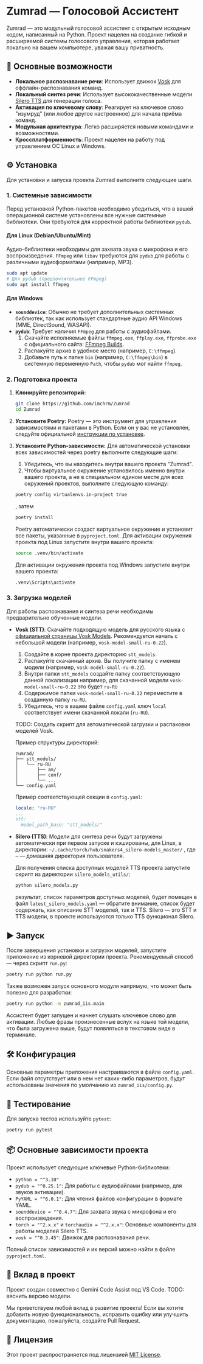 
# Zumrad — Голосовой Ассистент

Zumrad — это модульный голосовой ассистент с открытым исходным кодом, написанный на Python. Проект нацелен на создание гибкой и расширяемой системы голосового управления, которая работает локально на вашем компьютере, уважая вашу приватность.

## 🚀 Основные возможности

*   **Локальное распознавание речи**: Использует движок [Vosk](https://alphacephei.com/vosk/) для оффлайн-распознавания команд.
*   **Локальный синтез речи**: Использует высококачественные модели [Silero TTS](https://github.com/snakers4/silero-models) для генерации голоса.
*   **Активация по ключевому слову**: Реагирует на ключевое слово "изумруд" (или любое другое настроенное) для начала приёма команд.
*   **Модульная архитектура**: Легко расширяется новыми командами и возможностями.
*   **Кроссплатформенность**: Проект нацелен на работу под управлением ОС Linux и Windows.

## ⚙️ Установка

Для установки и запуска проекта Zumrad выполните следующие шаги.

### 1. Системные зависимости

Перед установкой Python-пакетов необходимо убедиться, что в вашей операционной системе установлены все нужные системные библиотеки. Они требуются для корректной работы библиотеки `pydub`.

#### Для Linux (Debian/Ubuntu/Mint)

Аудио-библиотеки необходимы для захвата звука с микрофона и его воспроизведения. `FFmpeg` или `libav` требуются для `pydub` для работы с различными аудиоформатами (например, MP3).

<!-- Maybe later I'll change pydub on sounddevice
Problem for 'sounddevice' it needs Microsof Visual C++ for Windows OS
# Для sounddevice
sudo apt install libasound2-dev portaudio19-dev -->

```bash
sudo apt update
# Для pydub (предпочтительнее FFmpeg)
sudo apt install ffmpeg
```

#### Для Windows

*   **`sounddevice`**: Обычно не требует дополнительных системных библиотек, так как использует стандартные аудио API Windows (MME, DirectSound, WASAPI).
*   **`pydub`**: Требует наличия `FFmpeg` для работы с аудиофайлами.
    1.  Скачайте исполняемые файлы `ffmpeg.exe`, `ffplay.exe`, `ffprobe.exe` с официального сайта: [FFmpeg Builds](https://www.gyan.dev/ffmpeg/builds/).
    2.  Распакуйте архив в удобное место (например, `C:\ffmpeg`).
    3.  Добавьте путь к папке `bin` (например, `C:\ffmpeg\bin`) в системную переменную `Path`, чтобы `pydub` мог найти `ffmpeg`.

### 2. Подготовка проекта

1.  **Клонируйте репозиторий:**
    ```bash
    git clone https://github.com/imchrm/Zumrad
    cd Zumrad
    ```

2.  **Установите Poetry:**
    Poetry — это инструмент для управления зависимостями и пакетами в Python. Если он у вас не установлен, следуйте официальной [инструкции по установке](https://python-poetry.org/docs/#installation).

3.  **Установите Python-зависимости:**
    Для автоматической установки всех зависимостей через poetry выполните следующие шаги:

    1. Убедитесь, что вы находитесь внутри вашего проекта "Zumrad".
    2. Чтобы виртуальное окружение установилось именно внутри вашего проекта, а не в специальном едином месте для всех окружений проектов, выполните следующую команду:
    ```bash
    poetry config virtualenvs.in-project true
    ```
    , затем
    ```bash
    poetry install
    ```
    Poetry автоматически создаст виртуальное окружение и установит все пакеты, указанные в `pyproject.toml`.
    Для активации окружения проекта под Linux запустите внутри вашего проекта:
    ```bash
    source .venv/bin/activate
    ```
    Для активации окружения проекта под Windows запустите внутри вашего проекта:
    ```bash
    .venv\Scripts\activate
    ```

### 3. Загрузка моделей

Для работы распознавания и синтеза речи необходимы предварительно обученные модели.

*   **Vosk (STT)**: Скачайте подходящую модель для русского языка с [официальной страницы Vosk Models](https://alphacephei.com/vosk/models). Рекомендуется начать с небольшой модели (например, `vosk-model-small-ru-0.22`).

    1.  Создайте в корне проекта директорию `stt_models`.
    2.  Распакуйте скачанный архив. Вы получите папку с именем модели (например, `vosk-model-small-ru-0.22`).
    3.  Внутри папки `stt_models` создайте папку соответствующую данной локализации например, для скачанной модели `vosk-model-small-ru-0.22` это будет `ru-RU`
    3.  Содержимое папки `vosk-model-small-ru-0.22` переместите в созданную папку `ru-RU`.
    4.  Убедитесь, что в вашем файле `config.yaml` ключ `local` соответствует имени скачанной локали (`ru-RU`).

    TODO: Создать скрипт для автоматической загрузки и распаковки моделей Vosk.

    Пример структуры директорий:
    ```
    zumrad/
    ├── stt_models/
    │   └── ru-RU
    │       ├── am/
    │       ├── conf/
    │       └── ...
    └── config.yaml
    ```
    Пример соответствующей секции в `config.yaml`:
    ```yaml
    locale: "ru-RU"
    ...
    stt:
      model_path_base: "stt_models/"
    ```

*   **Silero (TTS)**: Модели для синтеза речи будут загружены автоматически при первом запуске и кэшированы, для Linux, в директории: `~/.cache/torch/hub/snakers4_silero-models_master/`
    , где `~` — домашняя директория пользователя.

    Для получения списка доступных моделей TTS проекта запустите скрипт из директории `silero_models_utils/`:

    ```bash
    python silero_models.py
    ```
    результат, список параметров доступных моделей, будет помещен в файл `latest_silero_models.yaml` — обратите внимание, список будет содержать, как описание STT моделей, так и TTS. Silero — это STT и TTS модели, в проекте используются только TTS функционал Silero.

## ▶️ Запуск

После завершения установки и загрузки моделей, запустите приложение из корневой директории проекта. Рекомендуемый способ — через скрипт `run.py`:

```bash
poetry run python run.py
```
Также возможен запуск основного модуля напрямую, что может быть полезно для разработки:
```bash
poetry run python -m zumrad_iis.main
```

Ассистент будет запущен и начнет слушать ключевое слово для активации.
Любые фразы произнесенные вслух на языке той модели, что была загружена выше, будут появляться в текстовом виде в терминале.

## 🛠️ Конфигурация

Основные параметры приложения настраиваются в файле `config.yaml`. Если файл отсутствует или в нем нет каких-либо параметров, будут использованы значения по умолчанию из `zumrad_iis/config.py`.

## 🧪 Тестирование

Для запуска тестов используйте `pytest`:

```bash
poetry run pytest
```

## 📦 Основные зависимости проекта

Проект использует следующие ключевые Python-библиотеки:

*   `python = "^3.10"`
*   `pydub = "^0.25.1"`: Для работы с аудиофайлами (например, для звуков активации).
*   `PyYAML = "^6.0.1"`: Для чтения файлов конфигурации в формате YAML.
*   `sounddevice = "^0.4.7"`: Для захвата звука с микрофона и его воспроизведения.
*   `torch = "^2.x.x"` и `torchaudio = "^2.x.x"`: Основные компоненты для работы моделей Silero TTS.
*   `vosk = "^0.3.45"`: Движок для распознавания речи.

Полный список зависимостей и их версий можно найти в файле `pyproject.toml`.

## 🤝 Вклад в проект

Проект создан совместно с Gemini Code Assist под VS Code.
TODO: вяснить версию модели.

Мы приветствуем любой вклад в развитие проекта! Если вы хотите добавить новую функциональность, исправить ошибку или улучшить документацию, пожалуйста, создайте Pull Request.

## 📄 Лицензия

Этот проект распространяется под лицензией [MIT License](LICENSE).